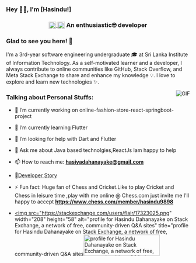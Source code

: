 ### Hey 👋🏽, I'm [Hasindu!]



<h3 align="center"><a href=https://stackoverflow.com/users/12547954/hasindu-dahanayake target="blank"><img align="center" src=https://cdn.jsdelivr.net/npm/simple-icons@3.0.1/icons/stackoverflow.svg alt="Hasindu1" height="20" width="20" />
<a href=https://meta.stackexchange.com/users/751179/hasindu-dahanayake target="blank"><img align="center" src=https://cdn.jsdelivr.net/npm/simple-icons@3.0.1/icons/stackexchange.svg alt="Hasindu1" height="20" width="20" /></a>  An 
enthusiastic🤓 developer </h3>

### Glad to see you here! 🤩 

I'm a 3rd-year software engineering undergraduate 🎓  at Sri Lanka Institute of Information Technology. As a self-motivated learner and a developer, I always contribute to online communities like GitHub, Stack Overflow, and Meta Stack Exchange to share and enhance my knowledge 💡. I love to explore and learn new technologies ✨. 


<img align="right" alt="GIF" src="https://media.giphy.com/media/836HiJc7pgzy8iNXCn/giphy.gif" />

### Talking about Personal Stuffs:

- 🔭 I’m currently working on online-fashion-store-react-springboot-project

- 🌱 I’m currently learning Flutter

- 🤔 I’m looking for help with Dart and Flutter

- 💬 Ask me about Java based technolgies,ReactJs Iam happy to help

- 📫 How to reach me: **hasiyadahanayake@gmail.com**

- 📝[Developer Story](https://stackoverflow.com/story/hasindudahanayake)

- ⚡ Fun fact: Huge fan of Chess and Cricket.Like to play Cricket and Chess in leisure time ,play with me online @ Chess.com just invite me I'll happy to accept **https://www.chess.com/member/hasindu9898**

- <a href="https://stackexchange.com/users/17323025"><img src="https://stackexchange.com/users/flair/17323025.png" width="208" height="58" alt="profile for Hasindu Dahanayake on Stack Exchange, a network of free, community-driven Q&amp;A sites" title="profile for Hasindu Dahanayake on Stack Exchange, a network of free, community-driven Q&amp;A sites<a href="https://stackexchange.com/users/17323025"><img src="https://stackexchange.com/users/flair/17323025.png" width="208" height="58" alt="profile for Hasindu Dahanayake on Stack Exchange, a network of free, community-driven Q&amp;A sites" title="profile for Hasindu Dahanayake on Stack Exchange, a network of free, community-driven Q&amp;A sites ?theme=dark"></a>
